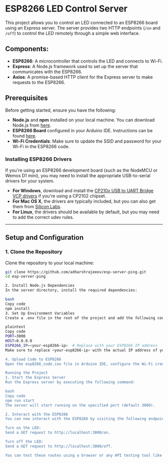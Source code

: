 # ESP8266 LED Control Server

This project allows you to control an LED connected to an ESP8266 board using an Express server. The server provides two HTTP endpoints (`/on` and `/off`) to control the LED remotely through a simple web interface.

## Components:
- **ESP8266**: A microcontroller that controls the LED and connects to Wi-Fi.
- **Express**: A Node.js framework used to set up the server that communicates with the ESP8266.
- **Axios**: A promise-based HTTP client for the Express server to make requests to the ESP8266.


## Prerequisites

Before getting started, ensure you have the following:

- **Node.js** and **npm** installed on your local machine. You can download Node.js from [here](https://nodejs.org/).
- **ESP8266 Board** configured in your Arduino IDE. Instructions can be found [here](https://arduino-esp8266.readthedocs.io/en/latest/).
- **Wi-Fi Credentials**: Make sure to update the SSID and password for your Wi-Fi in the ESP8266 code.

### Installing ESP8266 Drivers

If you're using an ESP8266 development board (such as the NodeMCU or Wemos D1 mini), you may need to install the appropriate USB-to-serial drivers for your system.

- **For Windows**, download and install the [CP210x USB to UART Bridge VCP drivers](https://www.silabs.com/developers/usb-to-uart-bridge-vcp-drivers) if you're using a CP2102 chipset.
- **For Mac OS X**, the drivers are typically included, but you can also get them from [Silicon Labs](https://www.silabs.com/developers/usb-to-uart-bridge-vcp-drivers).
- **For Linux**, the drivers should be available by default, but you may need to add the correct udev rules.

---

## Setup and Configuration

### 1. Clone the Repository

Clone the repository to your local machine:

```bash
git clone https://github.com/adharshrajeeev/esp-server-ping.git
cd esp-server-ping

2. Install Node.js Dependencies
In the server directory, install the required dependencies:

bash
Copy code
npm install
3. Set Up Environment Variables
Create a .env file in the root of the project and add the following content:

plaintext
Copy code
PORT=3000
HOST=0.0.0.0
ESP8266_IP=<your-esp8266-ip>  # Replace with your ESP8266 IP address
Make sure to replace <your-esp8266-ip> with the actual IP address of your ESP8266 device, which can be found in the serial monitor once it's connected to Wi-Fi.

4. Upload Code to ESP8266
Open the esp8266_code.ino file in Arduino IDE, configure the Wi-Fi credentials with your SSID and password, and upload the code to your ESP8266 board.

Running the Project
1. Start the Express Server
Run the Express server by executing the following command:

bash
Copy code
npm run start
The server will start running on the specified port (default 3000).

2. Interact with the ESP8266
You can now interact with the ESP8266 by visiting the following endpoints:

Turn on the LED:
Send a GET request to http://localhost:3000/on.

Turn off the LED:
Send a GET request to http://localhost:3000/off.

You can test these routes using a browser or any API testing tool like Postman.

